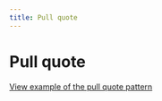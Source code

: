 ```yaml
---
title: Pull quote
---
```


# Pull quote

<a href="https://ubuntudesign.github.io/vanilla-framework/examples/patterns/pull-quotes"
    class="js-example">
    View example of the pull quote pattern
</a>